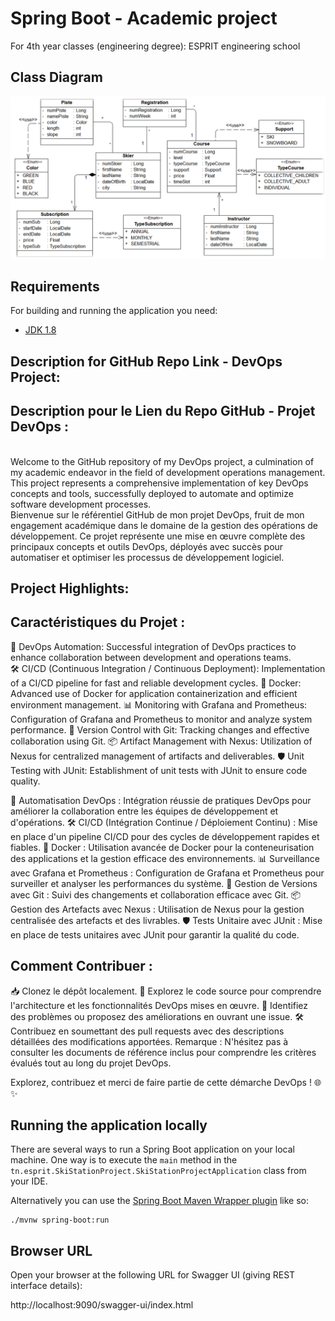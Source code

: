 # Spring Boot - Academic project
For 4th year classes (engineering degree): ESPRIT engineering school

## Class Diagram

![img.png](img.png)


## Requirements

For building and running the application you need:

- [JDK 1.8](http://www.oracle.com/technetwork/java/javase/downloads/jdk8-downloads-2133151.html)

## Description for GitHub Repo Link - DevOps Project:
## Description pour le Lien du Repo GitHub - Projet DevOps :
<br>
Welcome to the GitHub repository of my DevOps project, a culmination of my academic endeavor in the field of development operations management. This project represents a comprehensive implementation of key DevOps concepts and tools, successfully deployed to automate and optimize software development processes.

<br>
Bienvenue sur le référentiel GitHub de mon projet DevOps, fruit de mon engagement académique dans le domaine de la gestion des opérations de développement. Ce projet représente une mise en œuvre complète des principaux concepts et outils DevOps, déployés avec succès pour automatiser et optimiser les processus de développement logiciel.

## Project Highlights:

## Caractéristiques du Projet :

🚀 DevOps Automation: Successful integration of DevOps practices to enhance collaboration between development and operations teams.<br>
🛠️ CI/CD (Continuous Integration / Continuous Deployment): Implementation of a CI/CD pipeline for fast and reliable development cycles.
🐳 Docker: Advanced use of Docker for application containerization and efficient environment management.
📊 Monitoring with Grafana and Prometheus: Configuration of Grafana and Prometheus to monitor and analyze system performance.
🔄 Version Control with Git: Tracking changes and effective collaboration using Git.
📦 Artifact Management with Nexus: Utilization of Nexus for centralized management of artifacts and deliverables.
🛡️ Unit Testing with JUnit: Establishment of unit tests with JUnit to ensure code quality.

🚀 Automatisation DevOps : Intégration réussie de pratiques DevOps pour améliorer la collaboration entre les équipes de développement et d'opérations.
🛠️ CI/CD (Intégration Continue / Déploiement Continu) : Mise en place d'un pipeline CI/CD pour des cycles de développement rapides et fiables.
🐳 Docker : Utilisation avancée de Docker pour la conteneurisation des applications et la gestion efficace des environnements.
📊 Surveillance avec Grafana et Prometheus : Configuration de Grafana et Prometheus pour surveiller et analyser les performances du système.
🔄 Gestion de Versions avec Git : Suivi des changements et collaboration efficace avec Git.
📦 Gestion des Artefacts avec Nexus : Utilisation de Nexus pour la gestion centralisée des artefacts et des livrables.
🛡️ Tests Unitaire avec JUnit : Mise en place de tests unitaires avec JUnit pour garantir la qualité du code.

## Comment Contribuer :

📥 Clonez le dépôt localement.
🚀 Explorez le code source pour comprendre l'architecture et les fonctionnalités DevOps mises en œuvre.
🐛 Identifiez des problèmes ou proposez des améliorations en ouvrant une issue.
🛠️ Contribuez en soumettant des pull requests avec des descriptions détaillées des modifications apportées.
Remarque : N'hésitez pas à consulter les documents de référence inclus pour comprendre les critères évalués tout au long du projet DevOps.

Explorez, contribuez et merci de faire partie de cette démarche DevOps ! 🌐✨

## Running the application locally

There are several ways to run a Spring Boot application on your local machine.
One way is to execute the `main` method in the `tn.esprit.SkiStationProject.SkiStationProjectApplication` class from your IDE.

Alternatively you can use the [Spring Boot Maven Wrapper plugin](https://maven.apache.org/wrapper/) like so:

```shell
./mvnw spring-boot:run
```
## Browser URL
Open your browser at the following URL for Swagger UI (giving REST interface details):

http://localhost:9090/swagger-ui/index.html 

